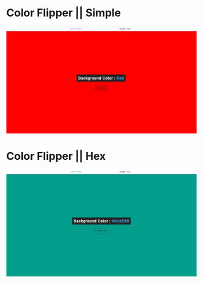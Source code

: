# Color Flipper || Simple

![Color Flipper Simple](./image1.png)

# Color Flipper || Hex

![Color Flipper Hex](./image2.png)
